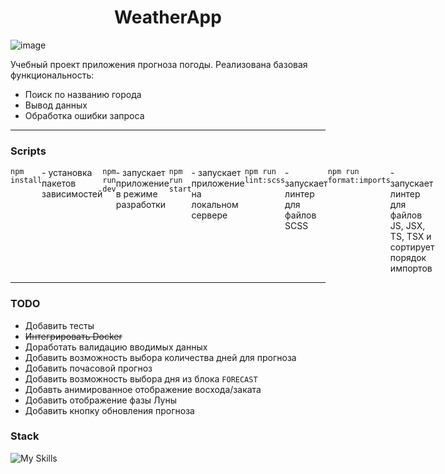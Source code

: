 <h1 align="center">WeatherApp</h1>

![image](https://github.com/MakhovRoman/WeatherApp/assets/70774476/149b489a-b3c5-41e9-9a0b-ce997676a99f)

<p>Учебный проект приложения прогноза погоды. Реализована базовая функциональность:
  <ul>
    <li>Поиск по названию города</li>
    <li>Вывод данных</li>
    <li>Обработка ошибки запроса</li>
  </ul>
</p>
<hr>
<h3>Scripts</h3>
<p style="display: flex">
  <code margin-top="10px">npm install</code> - установка пакетов зависимостей
  <br>
  <code>npm run dev</code> - запускает приложение в режиме разработки
  <br>
  <code>npm run start</code> - запускает приложение на локальном сервере
  <br>
  <code>npm run lint:scss</code> - запускает линтер для файлов SCSS
  <br>
  <code>npm run format:imports</code> - запускает линтер для файлов JS, JSX, TS, TSX и сортирует порядок импортов
</p>
<hr>
<h3>TODO</h3>
<ul>
  <li>Добавить тесты</li>
  <li><s>Интегрировать Docker</s></li>
  <li>Доработать валидацию вводимых данных</li>
  <li>Добавить возможность выбора количества дней для прогноза</li>
  <li>Добавить почасовой прогноз</li>
  <li>Добавить возможность выбора дня из блока <code>FORECAST</code></li>
  <li>Добавть анимированное отображение восхода/заката</li>
  <li>Добавить отображение фазы Луны</li>
  <li>Добавить кнопку обновления прогноза</li>
</ul>
<h3>Stack</h3>

![My Skills](https://skillicons.dev/icons?i=html,scss,react,redux,ts,nodejs,docker,vite)

